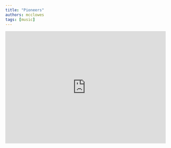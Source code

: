 ```yaml
---
title: "Pioneers"
authors: mcclowes
tags: [music]
---
```


<iframe style={{borderRadius: '12px'}} src="https://open.spotify.com/embed/track/2ZJHvQ2lPJOe4bzUU0gtdh?utm_source=generator" width="100%" height="352" frameBorder="0" allowfullscreen="" allow="autoplay; clipboard-write; encrypted-media; fullscreen; picture-in-picture" loading="lazy"></iframe>